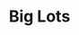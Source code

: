 ---
title: "Big Lots"
url: /indianapolis/big-lots-east-washington-street/
shop: department store
---